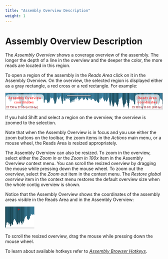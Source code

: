 ```yaml
---
title: "Assembly Overview Description"
weight: 1
---
```



# Assembly Overview Description

The _Assembly Overview_ shows a coverage overview of the assembly. The longer the depth of a line in the overview and the deeper the color, the more reads are located in this region.

To open a region of the assembly in the _Reads Area_ click on it in the Assembly Overview. On the overview, the selected region is displayed either as a gray rectangle, a red cross or a red rectangle. For example:


![](/images/65929807/65929808.png)

If you hold Shift and select a region on the overview, the overview is zoomed to the selection.

Note that when the Assembly Overview is in focus and you use either the zoom buttons on the toolbar, the zoom items in the _Actions_ main menu, or a mouse wheel, the Reads Area is resized appropriately.

The Assembly Overview can also be resized. To zoom in the overview, select either the _Zoom in_ or the _Zoom in 100x_ item in the Assembly Overview context menu. You can scroll the resized overview by dragging the mouse while pressing down the mouse wheel. To zoom out the overview, select the _Zoom out_ item in the context menu. The _Restore global overview_ item in the context menu restores the default overview size when the whole contig overview is shown.

Notice that the Assembly Overview shows the coordinates of the assembly areas visible in the Reads Area and in the Assembly Overview:


![](/images/65929807/65929809.png)

To scroll the resized overview, drag the mouse while pressing down the mouse wheel.

To learn about available hotkeys refer to [_Assembly Browser Hotkeys_](assembly-browser-hotkeys.md).
